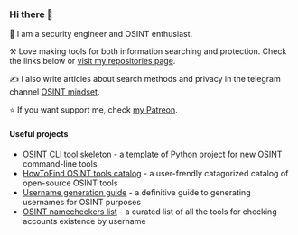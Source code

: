 ### Hi there 👋

🔐 I am a security engineer and OSINT enthusiast.

⚒️ Love making tools for both information searching and protection. Check the links below or [visit my repositories page](https://github.com/soxoj?tab=repositories).

✍️ I also write articles about search methods and privacy in the telegram channel [OSINT mindset](https://t.me/osint_mindset).

⭐ If you want support me, check [my Patreon](https://www.patreon.com/soxoj).

#### Useful projects

- [OSINT CLI tool skeleton](https://github.com/soxoj/osint-cli-tool-skeleton) - a template of Python project for new OSINT command-line tools
- [HowToFind OSINT tools catalog](https://github.com/HowToFind-bot/osint-tools) - a user-frendly catagorized catalog of open-source OSINT tools
- [Username generation guide](https://github.com/soxoj/username-generation-guide) - a definitive guide to generating usernames for OSINT purposes
- [OSINT namecheckers list](https://github.com/soxoj/osint-namecheckers-list) - a curated list of all the tools for checking accounts existence by username
